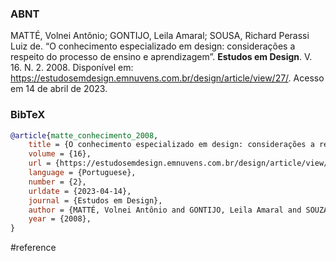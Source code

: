 ### ABNT
MATTÉ, Volnei Antônio; GONTIJO, Leila Amaral; SOUSA, Richard Perassi Luiz de. “O conhecimento especializado em design: considerações a respeito do processo de ensino e aprendizagem”. **Estudos em Design**. V. 16. N. 2. 2008. Disponível em: https://estudosemdesign.emnuvens.com.br/design/article/view/27/. Acesso em 14 de abril de 2023.

### BibTeX
```bibtex
@article{matte_conhecimento_2008,
	title = {O conhecimento especializado em design: considerações a respeito do processo de ensino e aprendizagem},
	volume = {16},
	url = {https://estudosemdesign.emnuvens.com.br/design/article/view/27/},
	language = {Portuguese},
	number = {2},
	urldate = {2023-04-14},
	journal = {Estudos em Design},
	author = {MATTÉ, Volnei Antônio and GONTIJO, Leila Amaral and SOUZA, Richard Perassi Luiz de},
	year = {2008},
}
```

#reference 
